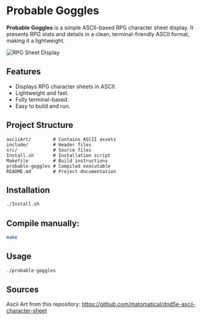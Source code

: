 # Probable Goggles

**Probable Goggles** is a simple ASCII-based RPG character sheet display. It presents RPG stats and details in a clean, terminal-friendly ASCII format, making it a lightweight.

![RPG Sheet Display](https://github.com/user-attachments/assets/6b257caf-546e-44ae-89a6-8f8c1cbf3deb)

## Features

* Displays RPG character sheets in ASCII.
* Lightweight and fast.
* Fully terminal-based.
* Easy to build and run.

## Project Structure

```
asciiArt/        # Contains ASCII assets
include/         # Header files
src/             # Source files
Install.sh       # Installation script
Makefile         # Build instructions
probable-goggles # Compiled executable
README.md        # Project documentation
```

## Installation

```bash
./Install.sh
```

## Compile manually:

```bash
make
```

## Usage

```bash
./probable-goggles
```
## Sources
Ascii Art from this repository:
https://github.com/matomatical/dnd5e-ascii-character-sheet
